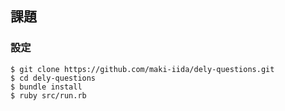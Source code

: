 ## 課題

### 設定

```
$ git clone https://github.com/maki-iida/dely-questions.git
$ cd dely-questions
$ bundle install
$ ruby src/run.rb 
```
